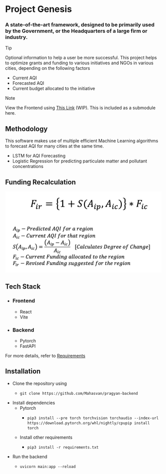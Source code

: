 # Project Genesis

### A state-of-the-art framework, designed to be primarily used by the Government, or the Headquarters of a large firm or industry.

> [!TIP]
> Optional information to help a user be more successful.
> This project helps to optimize grants and funding to various initiatives and NGOs in various cities, depending on the following factors
> - Current AQI
> - Forecasted AQI
> - Current budget allocated to the initiative

> [!NOTE]  
> View the Frontend using [This Link]() (WIP). This is included as a submodule here.

## Methodology
This software makes use of multiple efficient Machine Learning algorithms to forecast AQI for many cities at the same time.
- LSTM for AQI Forecasting
- Logistic Regression for predicting particulate matter and pollutant concentrations

## Funding Recalculation

![Equation](images/img.png)

## Tech Stack
- ### Frontend
    - React
    - Vite
- ### Backend
    - Pytorch
    - FastAPI

For more details, refer to [Requirements](requirements.txt)

## Installation
- Clone the repository using
  - ```shell
    git clone https://github.com/Mahasvan/pragyan-backend
    ```
- Install dependencies
  - Pytorch
    - ```shell
      pip3 install --pre torch torchvision torchaudio --index-url https://download.pytorch.org/whl/nightly/cpupip install torch
      ```
  - Install other requirements
    - ```shell
      pip3 install -r requirements.txt
      ```
- Run the backend
  - ```shell
    uvicorn main:app --reload
    ```
